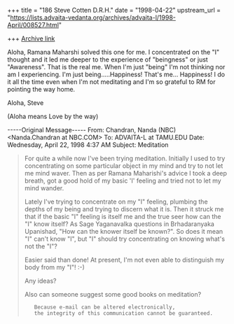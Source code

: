 +++
title = "186 Steve Cotten D.R.H."
date = "1998-04-22"
upstream_url = "https://lists.advaita-vedanta.org/archives/advaita-l/1998-April/008527.html"

+++
[Archive link](https://lists.advaita-vedanta.org/archives/advaita-l/1998-April/008527.html)

Aloha,
    Ramana Maharshi solved this one for me. I concentrated on the "I"
thought and it led me deeper to the experience of "beingness" or just
"Awareness". That is the real me. When I'm just "being" I'm not thinking nor
am I experiencing. I'm just being.....Happiness! That's me... Happiness! I
do it all the time even when I'm not meditating and I'm so grateful to RM
for pointing the way home.

Aloha,
Steve

(Aloha means Love by the way)



-----Original Message-----
From: Chandran, Nanda (NBC) <Nanda.Chandran at NBC.COM>
To: ADVAITA-L at TAMU.EDU <ADVAITA-L at TAMU.EDU>
Date: Wednesday, April 22, 1998 4:37 AM
Subject: Meditation


>For quite a while now I've been trying meditation. Initially I used to
>try concentrating on some particular object in my mind and try to not
>let me mind waver. Then as per Ramana Maharishi's advice I took a deep
>breath, got a good hold of my basic 'I' feeling and tried not to let my
>mind wander.
>
>Lately I've trying to concentrate on my "I" feeling, plumbing the depths
>of my being and trying to discern what it is. Then it struck me that if
>the basic "I" feeling is itself me and the true seer how can the "I"
>know itself? As Sage Yaganavalka questions in  Brhadaranyaka Upanishad,
>"How can the knower itself be known?". So  does it mean "I" can't know
>"I", but "I" should try concentrating on knowing what's not the "I"?
>
>Easier said than done! At present, I'm not even able to distinguish my
>body from my "I"! :-)
>
>Any ideas?
>
>Also can someone suggest some good books on meditation?
>
>        Because e-mail can be altered electronically,
>        the integrity of this communication cannot be guaranteed.

